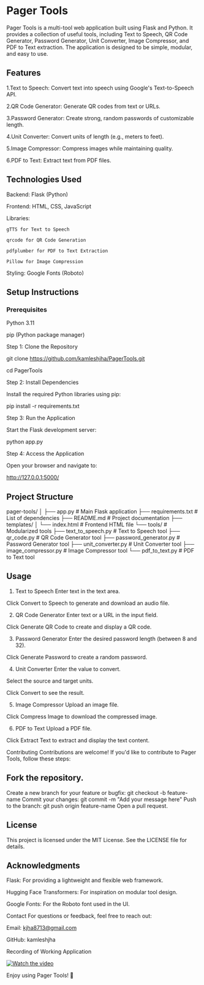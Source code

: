# Pager Tools

Pager Tools is a multi-tool web application built using Flask and Python. It provides a collection of useful tools, including Text to Speech, QR Code Generator, Password Generator, Unit Converter, Image Compressor, and PDF to Text extraction. The application is designed to be simple, modular, and easy to use.

## Features

1.Text to Speech: Convert text into speech using Google's Text-to-Speech API.

2.QR Code Generator: Generate QR codes from text or URLs.

3.Password Generator: Create strong, random passwords of customizable length.

4.Unit Converter: Convert units of length (e.g., meters to feet).

5.Image Compressor: Compress images while maintaining quality.

6.PDF to Text: Extract text from PDF files.

## Technologies Used

Backend: Flask (Python)

Frontend: HTML, CSS, JavaScript

Libraries:

    gTTS for Text to Speech

    qrcode for QR Code Generation

    pdfplumber for PDF to Text Extraction

    Pillow for Image Compression

Styling: Google Fonts (Roboto)

## Setup Instructions
### Prerequisites
 Python 3.11

pip (Python package manager)

Step 1: Clone the Repository

git clone https://github.com/kamleshjha/PagerTools.git

cd PagerTools

Step 2: Install Dependencies

Install the required Python libraries using pip:

pip install -r requirements.txt

Step 3: Run the Application

Start the Flask development server:

python app.py

Step 4: Access the Application

Open your browser and navigate to:

http://127.0.0.1:5000/

## Project Structure
pager-tools/
│
├── app.py                  # Main Flask application
├── requirements.txt        # List of dependencies
├── README.md               # Project documentation
├── templates/
│   └── index.html          # Frontend HTML file
└── tools/                  # Modularized tools
    ├── text_to_speech.py   # Text to Speech tool
    ├── qr_code.py          # QR Code Generator tool
    ├── password_generator.py # Password Generator tool
    ├── unit_converter.py   # Unit Converter tool
    ├── image_compressor.py # Image Compressor tool
    └── pdf_to_text.py      # PDF to Text tool

## Usage
1. Text to Speech
Enter text in the text area.

Click Convert to Speech to generate and download an audio file.

2. QR Code Generator
Enter text or a URL in the input field.

Click Generate QR Code to create and display a QR code.

3. Password Generator
Enter the desired password length (between 8 and 32).

Click Generate Password to create a random password.

4. Unit Converter
Enter the value to convert.

Select the source and target units.

Click Convert to see the result.

5. Image Compressor
Upload an image file.

Click Compress Image to download the compressed image.

6. PDF to Text
Upload a PDF file.

Click Extract Text to extract and display the text content.

Contributing
Contributions are welcome! If you'd like to contribute to Pager Tools, follow these steps:

## Fork the repository.

Create a new branch for your feature or bugfix:
git checkout -b feature-name
Commit your changes:
git commit -m "Add your message here"
Push to the branch:
git push origin feature-name
Open a pull request.

## License
This project is licensed under the MIT License. See the LICENSE file for details.

## Acknowledgments
Flask: For providing a lightweight and flexible web framework.

Hugging Face Transformers: For inspiration on modular tool design.

Google Fonts: For the Roboto font used in the UI.

Contact
For questions or feedback, feel free to reach out:

Email: kjha8713@gmail.com

GitHub: kamleshjha

Recording of Working Application

[![Watch the video](https://img.youtube.com/vi/o3RwGcvxI/maxresdefault.jpg)](https://www.youtube.com/watch?v=o3RwGcvxI)


Enjoy using Pager Tools! 🚀

